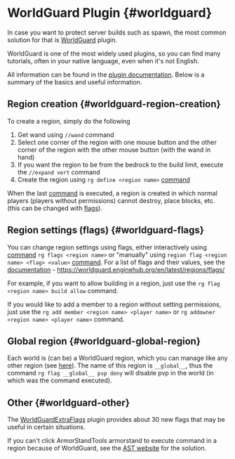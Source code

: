 # WorldGuard Plugin {#worldguard}
In case you want to protect server builds such as spawn, the most common solution for that is [WorldGuard](https://dev.bukkit.org/projects/worldguard) plugin.

WorldGuard is one of the most widely used plugins, so you can find many tutorials, often in your native language, even when it's not English.

All information can be found in the [plugin documentation](https://worldguard.enginehub.org/en/latest/regions/quick-start/). Below is a summary of the basics and useful information.

## Region creation {#worldguard-region-creation}
To create a region, simply do the following
1. Get wand using `//wand` command
2. Select one corner of the region with one mouse button and the other corner of the region with the other mouse button (with the wand in hand)
3. If you want the region to be from the bedrock to the build limit, execute the `//expand vert` command
4. Create the region using `rg define <region name>` [command](../../general/commands.md#commands)

When the last [command](../../general/commands.md#commands) is executed, a region is created in which normal players (players without permissions) cannot destroy, place blocks, etc. (this can be changed with [flags](#worldguard-flags)).

## Region settings (flags) {#worldguard-flags}
You can change region settings using flags, either interactively using [command](../../general/commands.md#commands) `rg flags <region name>` or "manually" using `region flag <region name> <flag> <value>` [command](../../general/commands.md#commands). For a list of flags and their values, see the [documentation](../../general/docs.md) - <https://worldguard.enginehub.org/en/latest/regions/flags/>

For example, if you want to allow building in a region, just use the `rg flag <region name> build allow` command.

If you would like to add a member to a region without setting permissions, just use the `rg add member <region name> <player name>` or `rg addowner <region name> <player name>` command.

## Global region {#worldguard-global-region}
Each world is (can be) a WorldGuard region, which you can manage like any other region (see [here](https://worldguard.enginehub.org/en/latest/regions/global-region/)). The name of this region is `__global__`, thus the command `rg flag __global__ pvp deny` will disable pvp in the world (in which was the command executed).

## Other {#worldguard-other}
The [WorldGuardExtraFlags](https://www.spigotmc.org/resources/worldguard-extra-flags.4823/) plugin provides about 30 new flags that may be useful in certain situations.

If you can't click ArmorStandTools armorstand to execute command in a region because of WorldGuard, see the [AST website](https://www.spigotmc.org/resources/armor-stand-tools.2237/) for the solution.